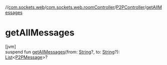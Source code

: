//[com.sockets.web](../../../index.md)/[com.sockets.web.roomController](../index.md)/[P2PController](index.md)/[getAllMessages](get-all-messages.md)

# getAllMessages

[jvm]\
suspend fun [getAllMessages](get-all-messages.md)(from: [String](https://kotlinlang.org/api/latest/jvm/stdlib/kotlin/-string/index.html)?, to: [String](https://kotlinlang.org/api/latest/jvm/stdlib/kotlin/-string/index.html)?): [List](https://kotlinlang.org/api/latest/jvm/stdlib/kotlin.collections/-list/index.html)&lt;[P2PMessage](../../com.sockets.web.data/-p2-p-message/index.md)&gt;?
